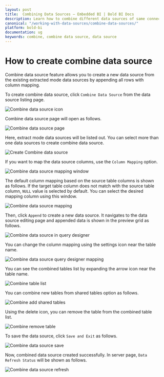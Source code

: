 ```yaml
---
layout: post
title:  Combining Data Sources – Embedded BI | Bold BI Docs
description: Learn how to combine different data sources of same connector type and connect to dashboard in Bold BI Embedded. 
canonical: "/working-with-data-sources/combine-data-sources/"
platform: bold-bi
documentation: ug
keywords: combine, combine data source, data source
---
```


# How to create combine data source

Combine data source feature allows you to create a new data source from the existing extracted mode data sources by appending all rows with column mapping.

To create combine data source, click `Combine Data Source` from the data source listing page.

![Combine data source icon](/static/assets/working-with-datasource/combine-ds-and-isolation-code/images/combine-ds-icon.png)

Combine data source page will open as follows.

![Combine data source page](/static/assets/working-with-datasource/combine-ds-and-isolation-code/images/combine-ds-page.png)

Here, extract mode data sources will be listed out. You can select more than one data sources to create combine data source.

![Create Combine data source](/static/assets/working-with-datasource/combine-ds-and-isolation-code/images/create-combine-ds.png)

If you want to map the data source columns, use the `Column Mapping` option.

![Combine data source mapping window](/static/assets/working-with-datasource/combine-ds-and-isolation-code/images/combine-ds-column-mapping.png)

The default column mapping based on the source table columns is shown as follows. If the target table column does not match with the source table column, `NULL` value is selected by default. You can select the desired mapping column using this window.

![Combine data source mapping](/static/assets/working-with-datasource/combine-ds-and-isolation-code/images/combine-ds-mapping.png)

Then, click `Append` to create a new data source. It navigates to the data source editing page and appended data is shown in the preview grid as follows.

![Combine data source in query designer](/static/assets/working-with-datasource/combine-ds-and-isolation-code/images/combine-ds-query-designer.png)

You can change the column mapping using the settings icon near the table name.

![Combine data source query designer mapping](/static/assets/working-with-datasource/combine-ds-and-isolation-code/images/combine-ds-mapping-in-query-designer.png)

You can see the combined tables list by expanding the arrow icon near the table name.

![Combine table list](/static/assets/working-with-datasource/combine-ds-and-isolation-code/images/combine-table-list.png)

You can combine new tables from shared tables option as follows.

![Combine add shared tables](/static/assets/working-with-datasource/combine-ds-and-isolation-code/images/combine-ds-shared-tables.png)

Using the delete icon, you can remove the table from the combined table list.

![Combine remove table](/static/assets/working-with-datasource/combine-ds-and-isolation-code/images/combine-remove-table.png)

To save the data source, click `Save and Exit` as follows.

![Combine data source save](/static/assets/working-with-datasource/combine-ds-and-isolation-code/images/combine-ds-save.png)

Now, combined data source created successfully. In server page, `Data Refresh Status` will be shown as follows.

![Combine data source refresh](/static/assets/working-with-datasource/combine-ds-and-isolation-code/images/combine-ds-refresh-status.png)